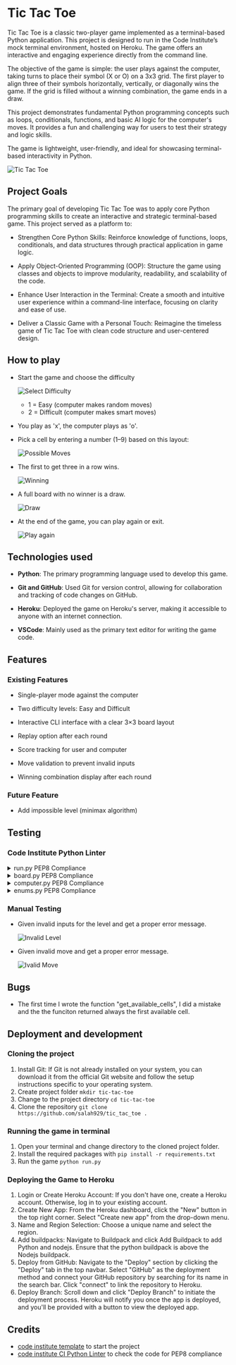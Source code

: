 # Tic Tac Toe

Tic Tac Toe is a classic two-player game implemented as a terminal-based Python application. This project is designed to run in the Code Institute’s mock terminal environment, hosted on Heroku. The game offers an interactive and engaging experience directly from the command line.

The objective of the game is simple: the user plays against the computer, taking turns to place their symbol (X or O) on a 3x3 grid. The first player to align three of their symbols horizontally, vertically, or diagonally wins the game. If the grid is filled without a winning combination, the game ends in a draw.

This project demonstrates fundamental Python programming concepts such as loops, conditionals, functions, and basic AI logic for the computer's moves. It provides a fun and challenging way for users to test their strategy and logic skills.

The game is lightweight, user-friendly, and ideal for showcasing terminal-based interactivity in Python.

![Tic Tac Toe](tic-tac-toe.PNG)

## Project Goals

The primary goal of developing Tic Tac Toe was to apply core Python programming skills to create an interactive and strategic terminal-based game. This project served as a platform to:

- Strengthen Core Python Skills: Reinforce knowledge of functions, loops, conditionals, and data structures through practical application in game logic.

- Apply Object-Oriented Programming (OOP): Structure the game using classes and objects to improve modularity, readability, and scalability of the code.

- Enhance User Interaction in the Terminal: Create a smooth and intuitive user experience within a command-line interface, focusing on clarity and ease of use.

- Deliver a Classic Game with a Personal Touch: Reimagine the timeless game of Tic Tac Toe with clean code structure and user-centered design.

## How to play

- Start the game and choose the difficulty

    ![Select Difficulty](tic-tac-toe-start.png)
    - 1 = Easy (computer makes random moves)
    - 2 = Difficult (computer makes smart moves)

- You play as 'x', the computer plays as 'o'.

- Pick a cell by entering a number (1–9) based on this layout:

    ![Possible Moves](tic-tac-toe-possible-moves.PNG)

- The first to get three in a row wins.

    ![Winning](tic-tac-toe-win.png)

- A full board with no winner is a draw.

    ![Draw](tic-tac-toe-draw.png)

- At the end of the game, you can play again or exit.

    ![Play again](tic-tac-toe-play-again.png)

## Technologies used

- **Python**: The primary programming language used to develop this game.

- **Git and GitHub**: Used Git for version control, allowing for collaboration and tracking of code changes on GitHub.

- **Heroku**: Deployed the game on Heroku's server, making it accessible to anyone with an internet connection.

- **VSCode**: Mainly used as the primary text editor for writing the game code.


## Features

### Existing Features

- Single-player mode against the computer

- Two difficulty levels: Easy and Difficult

- Interactive CLI interface with a clear 3×3 board layout

- Replay option after each round

- Score tracking for user and computer

- Move validation to prevent invalid inputs

- Winning combination display after each round

### Future Feature

- Add impossible level (minimax algorithm)

## Testing

### Code Institute Python Linter

<details><summary>run.py PEP8 Compliance</summary>

![Test run.py](tic-tac-toe-test-run.png)

</details>


<details><summary>board.py PEP8 Compliance</summary>

![Test board.py](tic-tac-toe-test-board.png)

</details>

<details><summary>computer.py PEP8 Compliance</summary>

![Test computer.py](tic-tac-toe-test-computer.png)

</details>

<details><summary>enums.py PEP8 Compliance</summary>

![Test enums.py](tic-tac-toe-test-enum.png)

</details>

### Manual Testing

- Given invalid inputs for the level and get a proper error message.

    ![Invalid Level](tic-tac-toe-invalid-level.png)

- Given invalid move and get a proper error message.

    ![Ivalid Move](tic-tac-toe-invalid-move.png)

## Bugs

- The first time I wrote the function "get_available_cells", I did a mistake and the the funciton returned always the first available cell.

## Deployment and development

### Cloning the project

1. Install Git: If Git is not already installed on your system, you can download it from the official Git website and follow the setup instructions specific to your operating system.
2. Create project folder `mkdir tic-tac-toe`
3. Change to the project directory `cd tic-tac-toe`
4. Clone the repository `git clone https://github.com/salah929/tic_tac_toe .`

### Running the game in terminal

1. Open your terminal and change directory to the cloned project folder.
2. Install the required packages with `pip install -r requirements.txt`
3. Run the game `python run.py`

### Deploying the Game to Heroku

1. Login or Create Heroku Account: If you don't have one, create a Heroku account. Otherwise, log in to your existing account.
2. Create New App: From the Heroku dashboard, click the "New" button in the top right corner. Select "Create new app" from the drop-down menu.
3. Name and Region Selection: Choose a unique name and select the region.
4. Add buildpacks: Navigate to Buildpack and click Add Buildpack to add Python and nodejs. Ensure that the python buildpack is above the Nodejs buildpack.
5. Deploy from GitHub: Navigate to the "Deploy" section by clicking the "Deploy" tab in the top navbar. Select "GitHub" as the deployment method and connect your GitHub repository by searching for its name in the search bar. Click "connect" to link the repository to Heroku.
6. Deploy Branch: Scroll down and click "Deploy Branch" to initiate the deployment process. Heroku will notify you once the app is deployed, and you'll be provided with a button to view the deployed app.


## Credits

- [code institute template](https://github.com/Code-Institute-Org/python-essentials-template) to start the project
- [code institute CI Python Linter](https://pep8ci.herokuapp.com/) to check the code for PEP8 compliance